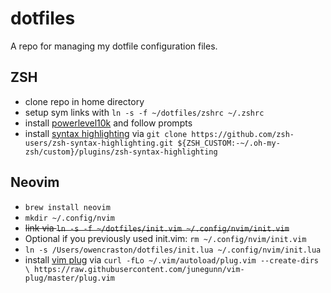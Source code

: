 # dotfiles
A repo for managing my dotfile configuration files.

## ZSH
- clone repo in home directory
- setup sym links with `ln -s -f ~/dotfiles/zshrc ~/.zshrc`
- install [powerlevel10k](https://github.com/romkatv/powerlevel10k) and follow prompts
- install [syntax highlighting](https://github.com/zsh-users/zsh-syntax-highlighting/blob/master/INSTALL.md) via `git clone https://github.com/zsh-users/zsh-syntax-highlighting.git ${ZSH_CUSTOM:-~/.oh-my-zsh/custom}/plugins/zsh-syntax-highlighting
`

## Neovim
- `brew install neovim`
- `mkdir ~/.config/nvim`
- ~~link via `ln -s -f ~/dotfiles/init.vim ~/.config/nvim/init.vim`~~
- Optional if you previously used init.vim: `rm ~/.config/nvim/init.vim`
- `ln -s /Users/owencraston/dotfiles/init.lua ~/.config/nvim/init.lua`
- install [vim plug](https://github.com/junegunn/vim-plug) via `curl -fLo ~/.vim/autoload/plug.vim --create-dirs \
    https://raw.githubusercontent.com/junegunn/vim-plug/master/plug.vim`
